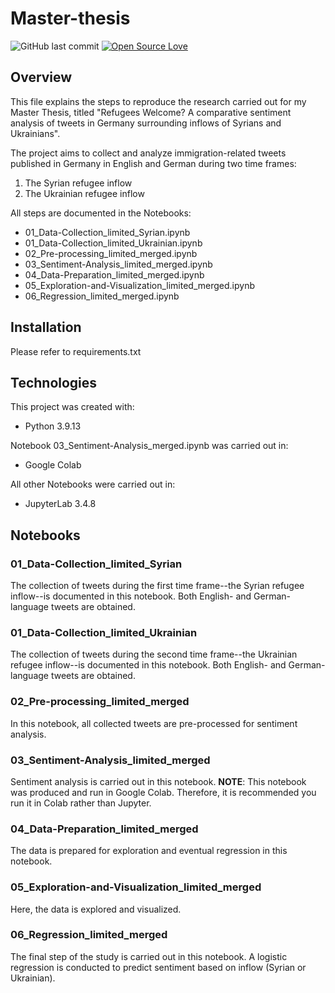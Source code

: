 # Master-thesis
![GitHub last commit](https://img.shields.io/github/last-commit/aandyrea/master-thesis?color=%23ff69b4)
[![Open Source Love](https://badges.frapsoft.com/os/v1/open-source.svg?v=103)](https://github.com/ellerbrock/open-source-badges/)
## Overview
This file explains the steps to reproduce the research carried out for my Master Thesis, titled "Refugees Welcome? A comparative sentiment analysis of tweets in Germany surrounding inflows of Syrians and Ukrainians". 

The project aims to collect and analyze immigration-related tweets published in Germany in English and German during two time frames:
1. The Syrian refugee inflow
2. The Ukrainian refugee inflow

All steps are documented in the Notebooks:
* 01_Data-Collection_limited_Syrian.ipynb
* 01_Data-Collection_limited_Ukrainian.ipynb
* 02_Pre-processing_limited_merged.ipynb
* 03_Sentiment-Analysis_limited_merged.ipynb
* 04_Data-Preparation_limited_merged.ipynb
* 05_Exploration-and-Visualization_limited_merged.ipynb
* 06_Regression_limited_merged.ipynb

## Installation
Please refer to requirements.txt

## Technologies
This project was created with: 
* Python 3.9.13

Notebook 03_Sentiment-Analysis_merged.ipynb was carried out in:
* Google Colab

All other Notebooks were carried out in:
* JupyterLab 3.4.8

## Notebooks

### 01_Data-Collection_limited_Syrian
The collection of tweets during the first time frame--the Syrian refugee inflow--is documented in this notebook. Both English- and German-language tweets are obtained.

### 01_Data-Collection_limited_Ukrainian
The collection of tweets during the second time frame--the Ukrainian refugee inflow--is documented in this notebook. Both English- and German-language tweets are obtained.

### 02_Pre-processing_limited_merged
In this notebook, all collected tweets are pre-processed for sentiment analysis.

### 03_Sentiment-Analysis_limited_merged
Sentiment analysis is carried out in this notebook. 
**NOTE**: This notebook was produced and run in Google Colab. Therefore, it is recommended you run it in Colab rather than Jupyter. 

### 04_Data-Preparation_limited_merged
The data is prepared for exploration and eventual regression in this notebook.

### 05_Exploration-and-Visualization_limited_merged
Here, the data is explored and visualized.

### 06_Regression_limited_merged
The final step of the study is carried out in this notebook. A logistic regression is conducted to predict sentiment based on inflow (Syrian or Ukrainian).
